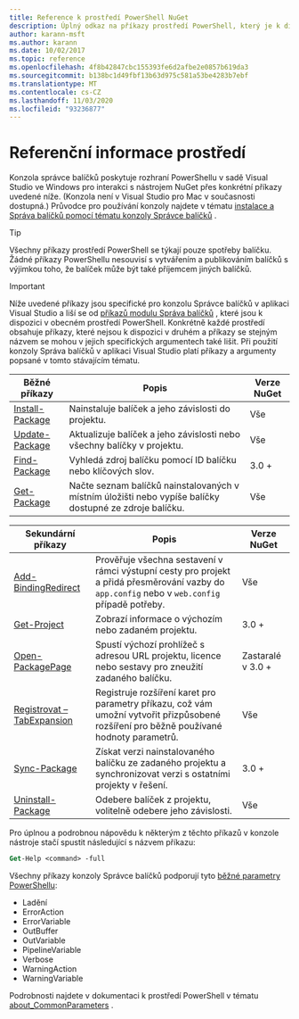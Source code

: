 ```yaml
---
title: Reference k prostředí PowerShell NuGet
description: Úplný odkaz na příkazy prostředí PowerShell, který je k dispozici v konzole správce balíčků NuGet v aplikaci Visual Studio.
author: karann-msft
ms.author: karann
ms.date: 10/02/2017
ms.topic: reference
ms.openlocfilehash: 4f8b42847cbc155393fe6d2afbe2e0857b619da3
ms.sourcegitcommit: b138bc1d49fbf13b63d975c581a53be4283b7ebf
ms.translationtype: MT
ms.contentlocale: cs-CZ
ms.lasthandoff: 11/03/2020
ms.locfileid: "93236877"
---
```

# <a name="powershell-reference"></a>Referenční informace prostředí

Konzola správce balíčků poskytuje rozhraní PowerShellu v sadě Visual Studio ve Windows pro interakci s nástrojem NuGet přes konkrétní příkazy uvedené níže. (Konzola není v Visual Studio pro Mac v současnosti dostupná.) Průvodce pro používání konzoly najdete v tématu [instalace a Správa balíčků pomocí tématu konzoly Správce balíčků](../consume-packages/install-use-packages-powershell.md) .

> [!Tip]
> Všechny příkazy prostředí PowerShell se týkají pouze spotřeby balíčku. Žádné příkazy PowerShellu nesouvisí s vytvářením a publikováním balíčků s výjimkou toho, že balíček může být také příjemcem jiných balíčků.

> [!Important]
> Níže uvedené příkazy jsou specifické pro konzolu Správce balíčků v aplikaci Visual Studio a liší se od [příkazů modulu Správa balíčků](/powershell/module/packagemanagement/?view=powershell-6) , které jsou k dispozici v obecném prostředí PowerShell. Konkrétně každé prostředí obsahuje příkazy, které nejsou k dispozici v druhém a příkazy se stejným názvem se mohou v jejich specifických argumentech také lišit. Při použití konzoly Správa balíčků v aplikaci Visual Studio platí příkazy a argumenty popsané v tomto stávajícím tématu.

| Běžné příkazy | Popis | Verze NuGet |
| --- | --- | --- |
| [Install-Package](ps-reference/ps-ref-install-package.md) | Nainstaluje balíček a jeho závislosti do projektu. | Vše |
| [Update-Package](ps-reference/ps-ref-update-package.md) | Aktualizuje balíček a jeho závislosti nebo všechny balíčky v projektu. | Vše |
| [Find-Package](ps-reference/ps-ref-find-package.md) | Vyhledá zdroj balíčku pomocí ID balíčku nebo klíčových slov. | 3.0 + |
| [Get-Package](ps-reference/ps-ref-get-package.md) | Načte seznam balíčků nainstalovaných v místním úložišti nebo vypíše balíčky dostupné ze zdroje balíčku. | Vše |

| Sekundární příkazy | Popis | Verze NuGet |
| --- | --- | --- |
| [Add-BindingRedirect](ps-reference/ps-ref-add-bindingredirect.md) | Prověřuje všechna sestavení v rámci výstupní cesty pro projekt a přidá přesměrování vazby do `app.config` nebo v `web.config` případě potřeby. | Vše |
| [Get-Project](ps-reference/ps-ref-get-project.md) | Zobrazí informace o výchozím nebo zadaném projektu. | 3.0 + |
| [Open-PackagePage](ps-reference/ps-ref-open-packagepage.md) | Spustí výchozí prohlížeč s adresou URL projektu, licence nebo sestavy pro zneužití zadaného balíčku. | Zastaralé v 3.0 + |
| [Registrovat – TabExpansion](ps-reference/ps-ref-register-tabexpansion.md) | Registruje rozšíření karet pro parametry příkazu, což vám umožní vytvořit přizpůsobené rozšíření pro běžně používané hodnoty parametrů. | Vše |
| [Sync-Package](ps-reference/ps-ref-sync-package.md) | Získat verzi nainstalovaného balíčku ze zadaného projektu a synchronizovat verzi s ostatními projekty v řešení. | 3.0 + |
| [Uninstall-Package](ps-reference/ps-ref-uninstall-package.md) | Odebere balíček z projektu, volitelně odebere jeho závislosti. | Vše |

Pro úplnou a podrobnou nápovědu k některým z těchto příkazů v konzole nástroje stačí spustit následující s názvem příkazu:

```ps
Get-Help <command> -full
```

Všechny příkazy konzoly Správce balíčků podporují tyto [běžné parametry PowerShellu](/powershell/module/microsoft.powershell.core/about/about_commonparameters):

- Ladění
- ErrorAction
- ErrorVariable
- OutBuffer
- OutVariable
- PipelineVariable
- Verbose
- WarningAction
- WarningVariable

Podrobnosti najdete v dokumentaci k prostředí PowerShell v tématu [about_CommonParameters](/powershell/module/microsoft.powershell.core/about/about_commonparameters) .